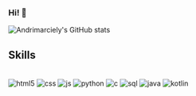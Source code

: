 ### Hi! 🖖


![Andrimarciely's GitHub stats](https://github-readme-stats.vercel.app/api?username=andrimarciely&show_icons=true&theme=synthwave)

## Skills

<div style="display: inline_block"><br/>
  <img align="center" alt="html5" src="https://img.shields.io/badge/HTML5-E34F26?style=for-the-badge&logo=html5&logoColor=white"/>
  <img align="center" alt="css" src="https://img.shields.io/badge/CSS3-1572B6?style=for-the-badge&logo=css3&logoColor=white"/>
  <img align="center" alt="js" src="https://img.shields.io/badge/JavaScript-323330?style=for-the-badge&logo=javascript&logoColor=F7DF1E"/>
  <img align="center" alt="python" src="https://img.shields.io/badge/Python-14354C?style=for-the-badge&logo=python&logoColor=white"/>
  <img align="center" alt="c" src="https://img.shields.io/badge/C-00599C?style=for-the-badge&logo=c&logoColor=white"/>
  <img align="center" alt="sql" src="https://img.shields.io/badge/MySQL-00000F?style=for-the-badge&logo=mysql&logoColor=white"/> 
  <img align="center" alt="java" src="https://img.shields.io/badge/Java-ED8B00?style=for-the-badge&logo=java&logoColor=white"/> 
  <img align="center" alt="kotlin" src="https://img.shields.io/badge/Kotlin-0095D5?&style=for-the-badge&logo=kotlin&logoColor=white"/> 
</div>

<!--
**Andrimarciely/andrimarciely** is a ✨ _special_ ✨ repository because its `README.md` (this file) appears on your GitHub profile.

Here are some ideas to get you started:

- 🔭 I’m currently working on ...
- 🌱 I’m currently learning ...
- 👯 I’m looking to collaborate on ...
- 🤔 I’m looking for help with ...
- 💬 Ask me about ...
- 📫 How to reach me: ...
- 😄 Pronouns: ...
- ⚡ Fun fact: ...
-->
